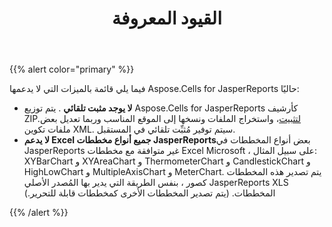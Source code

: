 ﻿---
title: القيود المعروفة
type: docs
weight: 50
url: /ar/jasperreports/known-limitations/
---
{{% alert color="primary" %}} 

فيما يلي قائمة بالميزات التي لا يدعمها Aspose.Cells for JasperReports حاليًا:

- **لا يوجد مثبت تلقائي** . يتم توزيع Aspose.Cells for JasperReports كأرشيف ZIP.[لتثبيت](/cells/ar/jasperreports/installation/)، واستخراج الملفات ونسخها إلى الموقع المناسب وربما تعديل بعض ملفات تكوين XML. سيتم توفير مُثبِّت تلقائي في المستقبل.
- **لا يدعم Excel جميع أنواع مخططات JasperReports**بعض أنواع المخططات في JasperReports غير متوافقة مع مخططات Excel Microsoft ، على سبيل المثال: XYBarChart و XYAreaChart و ThermometerChart و CandlestickChart و HighLowChart و MultipleAxisChart و MeterChart. يتم تصدير هذه المخططات كصور ، بنفس الطريقة التي يدير بها المُصدر الأصلي JasperReports XLS المخططات. (يتم تصدير المخططات الأخرى كمخططات قابلة للتحرير.)

{{% /alert %}}

